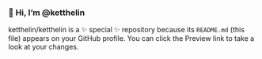 ### 👋 Hi, I’m @ketthelin
ketthelin/ketthelin is a ✨ special ✨ repository because its `README.md` (this file) appears on your GitHub profile.
You can click the Preview link to take a look at your changes.
